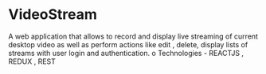 # VideoStream
A web application that allows to record and display live streaming of current desktop video as well as perform actions like edit
, delete, display lists of streams with user login and authentication. o  Technologies - REACTJS , REDUX , REST 
